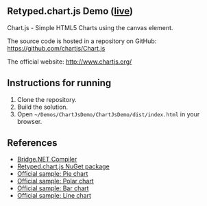 ## Retyped.chart.js Demo ([live](https://demos.retyped.com/dist/chart.js/))

Chart.js - Simple HTML5 Charts using the canvas element.

The source code is hosted in a repository on GitHub: https://github.com/chartjs/Chart.js

The official website: http://www.chartjs.org/

## Instructions for running

1. Clone the repository.
1. Build the solution.
1. Open `~/Demos/ChartJsDemo/ChartJsDemo/dist/index.html` in your browser.

## References

- [Bridge.NET Compiler](https://bridge.net/)
- [Retyped.chart.js NuGet package](https://www.nuget.org/packages/retyped.chart.js/)
- [Official sample: Pie chart](http://www.chartjs.org/samples/latest/charts/pie.html)
- [Official sample: Polar chart](http://www.chartjs.org/samples/latest/charts/polar-area.html)
- [Official sample: Bar chart](http://www.chartjs.org/samples/latest/charts/bar/vertical.html)
- [Official sample: Line chart](http://www.chartjs.org/samples/latest/charts/line/basic.html)
